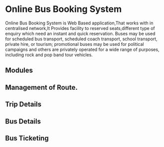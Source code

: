 <h1> Online Bus Booking System </h1>
Online Bus Booking System is Web Based application,That works with in centralised network,It Provides facility to reserved seats,different type of enquiry which need an instant and quick reservation. Buses may be used for scheduled bus transport, scheduled coach transport, school transport, private hire, or tourism; promotional buses may be used for political campaigns and others are privately operated for a wide range of purposes, including rock and pop band tour vehicles.
<h2>Modules</h2>
<h2>Management of Route.</h2>
<h2>Trip Details</h2>
<h2>Bus Details</h2>
<h2>Bus Ticketing</h2>

